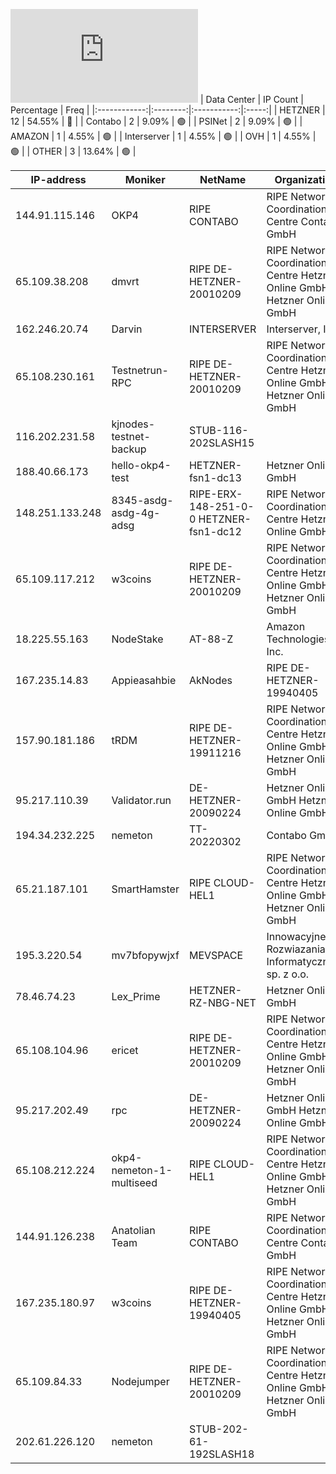 ![Diagramm](https://github.com/obajay/StateSync-snapshots/blob/main/Projects/OKP4/1/README.md)
| Data Center | IP Count | Percentage | Freq |
|:------------:|:--------:|:-----------:|:-----:|
| HETZNER | 12 | 54.55% | 🔴 |
| Contabo | 2 | 9.09% | 🟢 |
| PSINet | 2 | 9.09% | 🟢 |
| AMAZON | 1 | 4.55% | 🟢 |
| Interserver | 1 | 4.55% | 🟢 |
| OVH | 1 | 4.55% | 🟢 |
| OTHER | 3 | 13.64% | 🟢 |

<!-- START_TABLE -->
| IP-address | Moniker | NetName | Organization |
|-------------|-------------|-------------|-------------|
| 144.91.115.146 | OKP4 | RIPE CONTABO | RIPE Network Coordination Centre Contabo GmbH |
| 65.109.38.208 | dmvrt | RIPE DE-HETZNER-20010209 | RIPE Network Coordination Centre Hetzner Online GmbH Hetzner Online GmbH |
| 162.246.20.74 | Darvin | INTERSERVER | Interserver, Inc |
| 65.108.230.161 | Testnetrun-RPC | RIPE DE-HETZNER-20010209 | RIPE Network Coordination Centre Hetzner Online GmbH Hetzner Online GmbH |
| 116.202.231.58 | kjnodes-testnet-backup | STUB-116-202SLASH15 |  |
| 188.40.66.173 | hello-okp4-test | HETZNER-fsn1-dc13 | Hetzner Online GmbH |
| 148.251.133.248 | 8345-asdg-asdg-4g-adsg | RIPE-ERX-148-251-0-0 HETZNER-fsn1-dc12 | RIPE Network Coordination Centre Hetzner Online GmbH |
| 65.109.117.212 | w3coins | RIPE DE-HETZNER-20010209 | RIPE Network Coordination Centre Hetzner Online GmbH Hetzner Online GmbH |
| 18.225.55.163 | NodeStake | AT-88-Z | Amazon Technologies Inc. |
| 167.235.14.83 | Appieasahbie | AkNodes | RIPE DE-HETZNER-19940405 | RIPE Network Coordination Centre Hetzner Online GmbH Hetzner Online GmbH |
| 157.90.181.186 | tRDM | RIPE DE-HETZNER-19911216 | RIPE Network Coordination Centre Hetzner Online GmbH Hetzner Online GmbH |
| 95.217.110.39 | Validator.run | DE-HETZNER-20090224 | Hetzner Online GmbH Hetzner Online GmbH |
| 194.34.232.225 | nemeton | TT-20220302 | Contabo GmbH |
| 65.21.187.101 | SmartHamster | RIPE CLOUD-HEL1 | RIPE Network Coordination Centre Hetzner Online GmbH Hetzner Online GmbH |
| 195.3.220.54 | mv7bfopywjxf | MEVSPACE | Innowacyjne Rozwiazania Informatyczne.pl sp. z o.o. |
| 78.46.74.23 | Lex_Prime | HETZNER-RZ-NBG-NET | Hetzner Online GmbH |
| 65.108.104.96 | ericet | RIPE DE-HETZNER-20010209 | RIPE Network Coordination Centre Hetzner Online GmbH Hetzner Online GmbH |
| 95.217.202.49 | rpc | DE-HETZNER-20090224 | Hetzner Online GmbH Hetzner Online GmbH |
| 65.108.212.224 | okp4-nemeton-1-multiseed | RIPE CLOUD-HEL1 | RIPE Network Coordination Centre Hetzner Online GmbH Hetzner Online GmbH |
| 144.91.126.238 | Anatolian Team | RIPE CONTABO | RIPE Network Coordination Centre Contabo GmbH |
| 167.235.180.97 | w3coins | RIPE DE-HETZNER-19940405 | RIPE Network Coordination Centre Hetzner Online GmbH Hetzner Online GmbH |
| 65.109.84.33 | Nodejumper | RIPE DE-HETZNER-20010209 | RIPE Network Coordination Centre Hetzner Online GmbH Hetzner Online GmbH |
| 202.61.226.120 | nemeton | STUB-202-61-192SLASH18 |  |

<!-- END_TABLE -->